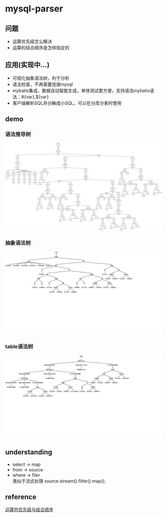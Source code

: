 # mysql-parser

## 问题
* 运算优先级怎么解决
* 运算的结合顺序是怎样指定的

## 应用(实现中...)
* 可视化抽象语法树，利于分析
* 语法检查，不再需要连接mysql
* mybatis集成，数据自动智能生成，单体测试更方便，支持语法mybatis语法：#{var},${var}
* 客户端解析SQL并分解成小SQL，可以在分库分表时使用

## demo
### 语法推导树
![语法推导树](https://github.com/buzhidaolvtu/mysql-parser/blob/master/demo/syntax%20derivation%20parse%20tree.png)
### 抽象语法树
![抽象语法树](https://github.com/buzhidaolvtu/mysql-parser/blob/master/demo/simpfied%20ast%20tree.png)
### table语法树
![table语法树](https://github.com/buzhidaolvtu/mysql-parser/blob/master/demo/table%20ast%20tree.png)

## understanding
* select -> map  
* from   -> source  
* where  -> filer    
类似于流式处理 source.stream().filter().map();
  
## reference  
[运算符优先级与结合顺序](https://theantlrguy.atlassian.net/wiki/spaces/ANTLR3/pages/2687077/Operator+precedence+parser)